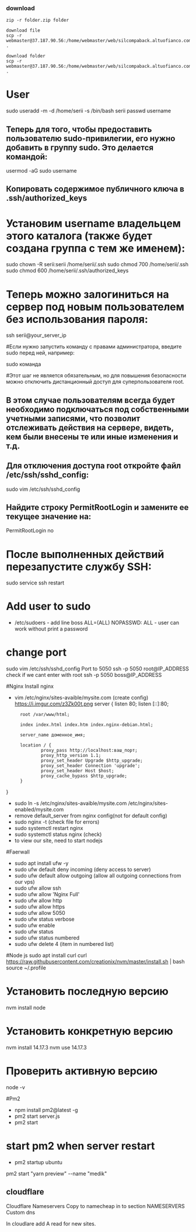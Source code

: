 ### download
```
zip -r folder.zip folder

download file
scp -r  webmaster@37.187.90.56:/home/webmaster/web/silcompaback.altuofianco.com/public_html.zip .

download folder
scp -r  webmaster@37.187.90.56:/home/webmaster/web/silcompaback.altuofianco.com/public_html .
```

# User
sudo useradd -m -d /home/serii -s /bin/bash serii
passwd username

## Теперь для того, чтобы предоставить пользователю sudo-привилегии, его нужно добавить в группу sudo. Это делается командой: 
usermod -aG sudo username

## Копировать содержимое публичного ключа в .ssh/authorized_keys
 
# Установим username владельцем этого каталога (также будет создана группа с тем же именем):
sudo chown -R serii:serii /home/serii/.ssh
sudo chmod 700 /home/serii/.ssh
sudo chmod 600 /home/serii/.ssh/authorized_keys

# Теперь можно залогиниться на сервер под новым пользователем без использования пароля:

ssh serii@your_server_ip

#Если нужно запустить команду с правами администратора, введите sudo перед ней, например:

sudo команда

#Этот шаг не является обязательным, но для повышения безопасности можно отключить дистанционный доступ для суперпользователя root.
## В этом случае пользователям всегда будет необходимо подключаться под собственными учетными записями, что позволит отслеживать действия на сервере, видеть, кем были внесены те или иные изменения и т.д.
## Для отключения доступа root откройте файл /etc/ssh/sshd_config:

sudo vim /etc/ssh/sshd_config

## Найдите строку PermitRootLogin и замените ее текущее значение на:

PermitRootLogin no

# После выполненных действий перезапустите службу SSH:
 
sudo service ssh restart

# Add user to sudo
- /etc/sudoers - add line boss ALL=(ALL) NOPASSWD: ALL - user can work without print a password

# change port
sudo vim /etc/ssh/sshd_config
Port to 5050
ssh -p 5050 root@IP_ADDRESS check if we cant enter with root
ssh -p 5050 boss@IP_ADDRESS

#Nginx
Install nginx
- vim /etc/nginx/sites-avaible/mysite.com (create config)
  https://i.imgur.com/z3Zk00t.png
server {
        listen 80;
        listen [::]:80;


        root /var/www/html;

        index index.html index.htm index.nginx-debian.html;

        server_name доменное_имя;

        location / {
                proxy_pass http://localhost:ваш_порт;
                proxy_http_version 1.1;
                proxy_set_header Upgrade $http_upgrade;
                proxy_set_header Connection 'upgrade';
                proxy_set_header Host $host;
                proxy_cache_bypass $http_upgrade;
        }

}
- sudo ln -s /etc/nginx/sites-avaible/mysite.com /etc/nginx/sites-enabled/mysite.com
- remove default_server from nginx config(not for default config)
- sudo nginx -t (check file for errors)
- sudo systemctl restart nginx
- sudo systemctl status nginx (check)
- to view our site, need to start nodejs

#Faerwall

- sudo apt install ufw -y
- sudo ufw default deny incoming (deny access to server)
- sudo ufw default allow outgoing (allow all outgoing connections from our vps)
- sudo ufw allow ssh
- sudo ufw allow 'Nginx Full'
- sudo ufw allow http
- sudo ufw allow https
- sudo ufw allow 5050
- sudo ufw status verbose
- sudo ufw enable
- sudo ufw status
- sudo ufw status numbered
- sudo ufw delete 4 (item in numbered list)

#Node js
sudo apt install curl
curl https://raw.githubusercontent.com/creationix/nvm/master/install.sh | bash
source ~/.profile

# Установить последную версию

nvm install node

# Установить конкретную версию

nvm install 14.17.3
nvm use 14.17.3

# Проверить активную версию

node -v

#Pm2

- npm install pm2@latest -g
- pm2 start server.js
- pm2 start
# start pm2 when server restart
- pm2 startup ubuntu

pm2 start "yarn preview" --name "medik"

## cloudflare
Cloudflare Nameservers
Copy to namecheap in to section 
NAMESERVERS
Custom dns

In cloudlare add A read for new sites.


